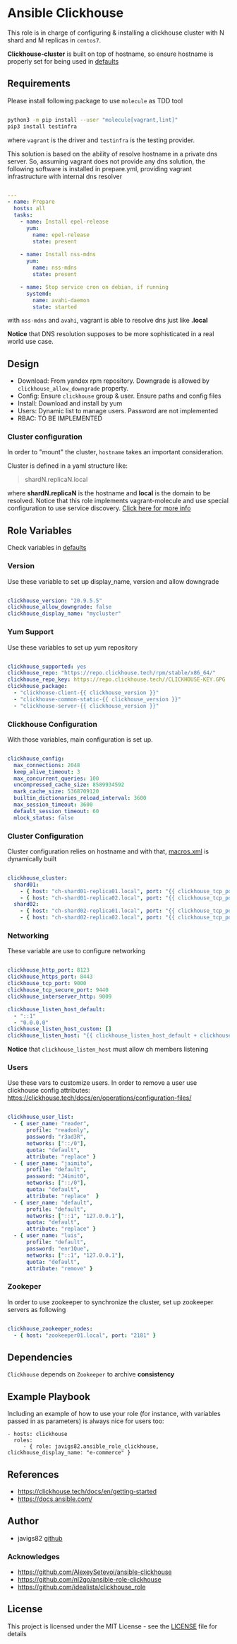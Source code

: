 # Ansible Clickhouse

This role is in charge of configuring & installing a clickhouse cluster with N shard and M replicas in `centos7`.

**Clickhouse-cluster** is built on top of hostname, so ensure hostname is properly set for
being used in [defaults](./defaults/main.yml) 

## Requirements

Please install following package to use `molecule` as TDD tool

```sh

python3 -m pip install --user "molecule[vagrant,lint]"
pip3 install testinfra


```

where `vagrant` is the driver and `testinfra` is the testing provider.

This solution is based on the ability of resolve hostname in a private dns server.
So, assuming vagrant does not provide any dns solution, the following software is installed in prepare.yml,
providing vagrant infrastructure with internal dns resolver

```yml

---
- name: Prepare
  hosts: all
  tasks:
    - name: Install epel-release
      yum:
        name: epel-release
        state: present
  
    - name: Install nss-mdns
      yum:
        name: nss-mdns
        state: present

    - name: Stop service cron on debian, if running
      systemd:
        name: avahi-daemon
        state: started

```

with `nss-mdns` and `avahi`, vagrant is able to resolve dns just like **<hostname>.local**

**Notice** that DNS resolution supposes to be more sophisticated in a real world use case.

## Design

 - Download: From yandex rpm repository. Downgrade is allowed by `clickhouse_allow_downgrade` property.
 - Config: Ensure `clickhouse` group & user. Ensure paths and config files
 - Install: Download and install by yum
 - Users: Dynamic list to manage users. Password are not implemented
 - RBAC: TO BE IMPLEMENTED

### Cluster configuration

In order to "mount" the cluster, `hostname` takes an important consideration.

Cluster is defined in a yaml structure like:

> shardN.replicaN.local

where **shardN.replicaN** is the hostname and **local** is the domain to be resolved. Notice that this role implements vagrant-molecule and use special configuration to use service discovery. [Click here for more info](./molecule/default/prepare.yml)

## Role Variables

Check variables in [defaults](./defaults/main.yml)

### Version

Use these variable to set up display_name, version and allow downgrade

```yml

clickhouse_version: "20.9.5.5"
clickhouse_allow_downgrade: false
clickhouse_display_name: "mycluster"

```

### Yum Support

Use these variables to set up yum repository

```yml

clickhouse_supported: yes
clickhouse_repo: "https://repo.clickhouse.tech/rpm/stable/x86_64/"
clickhouse_repo_key: https://repo.clickhouse.tech//CLICKHOUSE-KEY.GPG
clickhouse_package:
  - "clickhouse-client-{{ clickhouse_version }}"
  - "clickhouse-common-static-{{ clickhouse_version }}"
  - "clickhouse-server-{{ clickhouse_version }}"

```

### Clickhouse Configuration

With those variables, main configuration is set up.

```yml

clickhouse_config:
  max_connections: 2048
  keep_alive_timeout: 3
  max_concurrent_queries: 100
  uncompressed_cache_size: 8589934592
  mark_cache_size: 5368709120
  builtin_dictionaries_reload_interval: 3600
  max_session_timeout: 3600
  default_session_timeout: 60
  mlock_status: false

```

### Cluster Configuration

Cluster configuration relies on hostname and with that, 
[macros.xml](./templates/macros.xml.j2) is dynamically built

```yml

clickhouse_cluster:
  shard01:
    - { host: "ch-shard01-replica01.local", port: "{{ clickhouse_tcp_port }}" }
    - { host: "ch-shard01-replica02.local", port: "{{ clickhouse_tcp_port }}" }
  shard02:
    - { host: "ch-shard02-replica01.local", port: "{{ clickhouse_tcp_port }}" }
    - { host: "ch-shard02-replica02.local", port: "{{ clickhouse_tcp_port }}" }

```

### Networking

These variable are use to configure networking

```yml

clickhouse_http_port: 8123
clickhouse_https_port: 8443
clickhouse_tcp_port: 9000
clickhouse_tcp_secure_port: 9440
clickhouse_interserver_http: 9009

clickhouse_listen_host_default:
  - "::1"
  - "0.0.0.0"
clickhouse_listen_host_custom: []
clickhouse_listen_host: "{{ clickhouse_listen_host_default + clickhouse_listen_host_custom }}"

```

**Notice** that `clickhouse_listen_host` must allow ch members listening

### Users

Use these vars to customize users. In order to remove a user use clickhouse config attributes:
https://clickhouse.tech/docs/en/operations/configuration-files/

```yml

clickhouse_user_list:
  - { user_name: "reader",
      profile: "readonly",
      password: "r3ad3R",
      networks: ["::/0"],
      quota: "default",
      attribute: "replace" }
  - { user_name: "jaimito",
      profile: "default",
      password: "J4imit0",
      networks: ["::/0"],
      quota: "default",
      attribute: "replace"  }
  - { user_name: "default",
      profile: "default",
      networks: ["::1", "127.0.0.1"],
      quota: "default",
      attribute: "replace" }
  - { user_name: "luis",
      profile: "default",
      password: "enr1Que",
      networks: ["::1", "127.0.0.1"],
      quota: "default",
      attribute: "remove" }

```

### Zookeper

In order to use zookeeper to synchronize the cluster, set up zookeeper servers as following

```yml

clickhouse_zookeeper_nodes:
  - { host: "zookeeper01.local", port: "2181" }

```

## Dependencies

`Clickhouse` depends on `Zookeeper` to archive **consistency**

## Example Playbook

Including an example of how to use your role (for instance, with variables passed in as parameters) is always nice for users too:

    - hosts: clickhouse
      roles:
         - { role: javigs82.ansible_role_clickhouse, clickhouse_display_name: "e-commerce" }

## References

 - https://clickhouse.tech/docs/en/getting-started
 - https://docs.ansible.com/

## Author

* javigs82 [github](https://github.com/javigs82/)

### Acknowledges

 - https://github.com/AlexeySetevoi/ansible-clickhouse
 - https://github.com/nl2go/ansible-role-clickhouse
 - https://github.com/idealista/clickhouse_role

## License

This project is licensed under the MIT License - see the [LICENSE](./LICENSE) file for details
